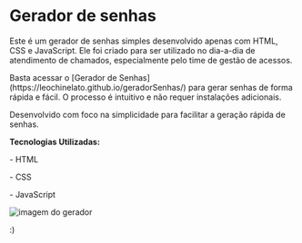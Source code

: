 <h1>Gerador de senhas</h1>

<p>Este é um gerador de senhas simples desenvolvido apenas com HTML, CSS e JavaScript. Ele foi criado para ser utilizado no dia-a-dia de atendimento de chamados, especialmente pelo time de gestão de acessos.</p>

<p>Basta acessar o [Gerador de Senhas](https://leochinelato.github.io/geradorSenhas/) para gerar senhas de forma rápida e fácil. O processo é intuitivo e não requer instalações adicionais.</p>

<p> Desenvolvido com foco na simplicidade para facilitar a geração rápida de senhas.</p>

<p><strong>Tecnologias Utilizadas:</strong></p>
<p> - HTML </p>
<p> - CSS </p>
<p> - JavaScript </p>

<img src="https://github.com/leochinelato/leochinelato.github.io/assets/66490205/de10053e-1e42-4790-b299-096a722fea61" alt="imagem do gerador">

:)
